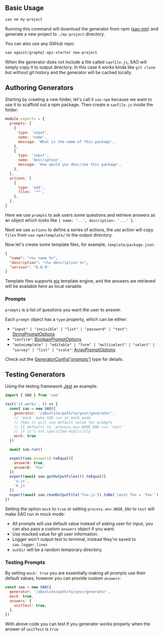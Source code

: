 ## Basic Usage

```bash
sao nm my-project
```

Running this command will download the generator from npm ([sao-nm](npm.im/sao-nm)) and generate a new project to `./my-project` directory.

You can also use any GitHub repo:

```bash
sao egoist/graphql-api-starter new-project
```

When the generator does not include a file called `saofile.js`, SAO will simply copy it to output directory. In this case it works kinda like `git clone` but without git history and the generator will be cached locally.

## Authoring Generators

Starting by creating a new folder, let's call it `sao-npm` because we want to use it to scaffold out a npm package. Then create a `saofile.js` inside the folder:

```js
module.exports = {
  prompts: [
    {
      type: 'input',
      name: 'name',
      message: 'What is the name of this package',
    },
    {
      type: 'input',
      name: 'description',
      message: 'How would you describe this package',
    },
  ],
  actions: [
    {
      type: 'add',
      files: '**',
    },
  ],
}
```

Here we use `prompts` to ask users some questions and retrieve answers as an object which looks like `{ name: '..', description: '...' }`.

Next we use `actions` to define a series of actions, the `add` action will copy `files` from `sao-npm/template/` to the output directory.

Now let's create some template files, for example, `template/package.json`:

```json
{
  "name": "<%= name %>",
  "description": "<%= description %>",
  "version": "0.0.0"
}
```

Template files supports [ejs](https://ejs.co) template engine, and the answers we retrieved will be available here as local variable.

### Prompts

`prompts` is a list of questions you want the user to answer.

Each `prompt` object has a `type` property, which can be either:

- `"input" | "invisible" | "list" | "password" | "text"`: [StringPromptOptions](/typedoc/interfaces/stringpromptoptions.html)
- `"confirm"`: [BooleanPromptOptions](/typedoc/interfaces/booleanpromptoptions.html)
- `"autocomplete" | "editable" | "form" | "multiselect" | "select" | "survey" | "list" | "scale"`: [ArrayPromptOptions](/typedoc/interfaces/arraypromptoptions.html)

Check out the [GeneratorConfig['prompts']](/typedoc/interfaces/generatorconfig.html#prompts) type for details.

## Testing Generators

Using the testing framework [Jest](https://jestjs.io/) as example:

```js
import { SAO } from 'sao'

test('it works', () => {
  const sao = new SAO({
    generator: '/absolute/path/to/your/generator',
    // `mock` make SAO run in mock mode
    // then it will use default value for prompts
    // It defaults to `process.env.NODE_ENV === 'test'`
    // if it's not specified explicitly
    mock: true
  })

  await sao.run()

  expect(sao.answers).toEqual({
    answerA: true,
    answerB: 'foo'
  })
  expect(await sao.getOutputFiles()).toEqual([
    'a.js',
    'b.js'
  ])
  expect(await sao.readOutputFile('foo.js')).toBe(`const foo = 'foo'`)
})
```

Setting the option `mock` to `true` or setting `process.env.NODE_ENV` to `test` will make SAO run in mock mode:

- All prompts will use default value instead of asking user for input, you can also pass a custom `answers` object if you want.
- Use mocked value for git user information.
- Logger won't output text to terminal, instead they're saved to `sao.logger.lines`
- `outDir` will be a random temporary directory.

### Testing Prompts

By setting `mock: true` you are essentially making all prompts use their default values, however you can provide custom `answers`:

```js
const sao = new SAO({
  generator: '/absolute/path/to/your/generator',
  mock: true,
  answers: {
    unitTest: true,
  },
})
```

With above code you can test if you generator works properly when the answer of `unitTest` is `true`
